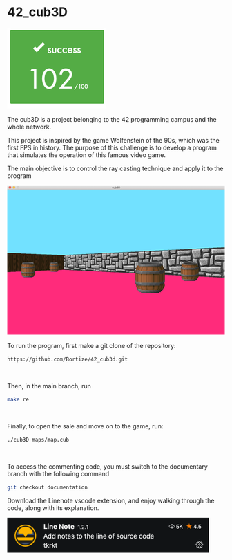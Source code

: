 # 42_cub3D
![cub3D.png](./resources/score.png)

The cub3D is a project belonging to the 42 programming campus and the whole network.

This project is inspired by the game Wolfenstein of the 90s, which was the first FPS in history. The purpose of this challenge is to develop a program that simulates the operation of this famous video game.

The main objective is to control the ray casting technique and apply it to the program

![cub3D.png](./resources/cub3D.png)

To run the program, first make a git clone of the repository:

```bash
https://github.com/Bortize/42_cub3d.git
```
<br>

Then, in the main branch, run
```bash
make re
```
<br>

Finally, to open the sale and move on to the game, run:
```bash
./cub3D maps/map.cub
```
<br>

To access the commenting code, you must switch to the documentary branch with the following command
 ```bash
 git checkout documentation
 ```

 Download the Linenote vscode extension, and enjoy walking through the code, along with its explanation.

![cub3D.png](./resources/line_note_extension.png)
